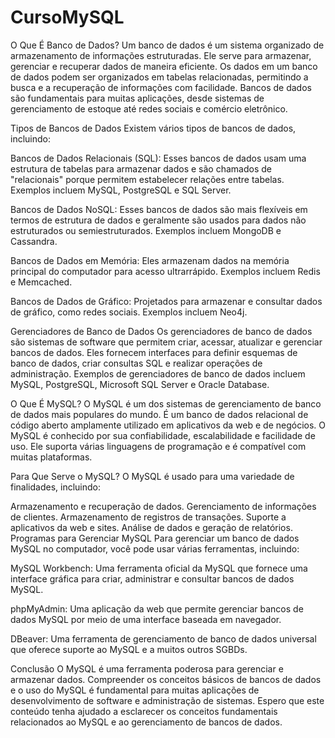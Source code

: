 # CursoMySQL

O Que É Banco de Dados?
Um banco de dados é um sistema organizado de armazenamento de informações estruturadas. Ele serve para armazenar, gerenciar e recuperar dados de maneira eficiente. Os dados em um banco de dados podem ser organizados em tabelas relacionadas, permitindo a busca e a recuperação de informações com facilidade. Bancos de dados são fundamentais para muitas aplicações, desde sistemas de gerenciamento de estoque até redes sociais e comércio eletrônico.

Tipos de Bancos de Dados
Existem vários tipos de bancos de dados, incluindo:

Bancos de Dados Relacionais (SQL): Esses bancos de dados usam uma estrutura de tabelas para armazenar dados e são chamados de "relacionais" porque permitem estabelecer relações entre tabelas. Exemplos incluem MySQL, PostgreSQL e SQL Server.

Bancos de Dados NoSQL: Esses bancos de dados são mais flexíveis em termos de estrutura de dados e geralmente são usados para dados não estruturados ou semiestruturados. Exemplos incluem MongoDB e Cassandra.

Bancos de Dados em Memória: Eles armazenam dados na memória principal do computador para acesso ultrarrápido. Exemplos incluem Redis e Memcached.

Bancos de Dados de Gráfico: Projetados para armazenar e consultar dados de gráfico, como redes sociais. Exemplos incluem Neo4j.

Gerenciadores de Banco de Dados
Os gerenciadores de banco de dados são sistemas de software que permitem criar, acessar, atualizar e gerenciar bancos de dados. Eles fornecem interfaces para definir esquemas de banco de dados, criar consultas SQL e realizar operações de administração. Exemplos de gerenciadores de banco de dados incluem MySQL, PostgreSQL, Microsoft SQL Server e Oracle Database.

O Que É MySQL?
O MySQL é um dos sistemas de gerenciamento de banco de dados mais populares do mundo. É um banco de dados relacional de código aberto amplamente utilizado em aplicativos da web e de negócios. O MySQL é conhecido por sua confiabilidade, escalabilidade e facilidade de uso. Ele suporta várias linguagens de programação e é compatível com muitas plataformas.

Para Que Serve o MySQL?
O MySQL é usado para uma variedade de finalidades, incluindo:

Armazenamento e recuperação de dados.
Gerenciamento de informações de clientes.
Armazenamento de registros de transações.
Suporte a aplicativos da web e sites.
Análise de dados e geração de relatórios.
Programas para Gerenciar MySQL
Para gerenciar um banco de dados MySQL no computador, você pode usar várias ferramentas, incluindo:

MySQL Workbench: Uma ferramenta oficial da MySQL que fornece uma interface gráfica para criar, administrar e consultar bancos de dados MySQL.

phpMyAdmin: Uma aplicação da web que permite gerenciar bancos de dados MySQL por meio de uma interface baseada em navegador.

DBeaver: Uma ferramenta de gerenciamento de banco de dados universal que oferece suporte ao MySQL e a muitos outros SGBDs.



Conclusão
O MySQL é uma ferramenta poderosa para gerenciar e armazenar dados. Compreender os conceitos básicos de bancos de dados e o uso do MySQL é fundamental para muitas aplicações de desenvolvimento de software e administração de sistemas. Espero que este conteúdo tenha ajudado a esclarecer os conceitos fundamentais relacionados ao MySQL e ao gerenciamento de bancos de dados.






